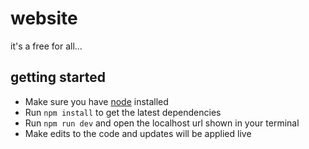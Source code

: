 # website

it's a free for all...

## getting started

- Make sure you have [node]("https://nodejs.org/en") installed
- Run `npm install` to get the latest dependencies
- Run `npm run dev` and open the localhost url shown in your terminal
- Make edits to the code and updates will be applied live
